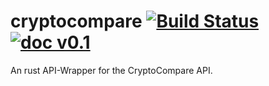 # cryptocompare [![Build Status](https://api.travis-ci.org/hekrause/cryptocompare.svg?branch=documentation)](https://travis-ci.org/hekrause/cryptocompare) [![doc v0.1](https://img.shields.io/badge/doc-v0.1-ff9900.svg)](https://hekrause.github.io/doc/cryptocompare/index.html)
An rust API-Wrapper for the CryptoCompare API.
